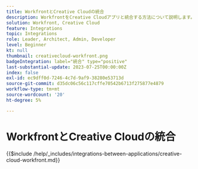 ```yaml
---
title: WorkfrontとCreative Cloudの統合
description: WorkfrontをCreative Cloudアプリと統合する方法について説明します。
solution: Workfront, Creative Cloud
feature: Integrations
topic: Integrations
role: Leader, Architect, Admin, Developer
level: Beginner
kt: null
thumbnail: creativecloud-workfront.png
badgeIntegration: label="統合" type="positive"
last-substantial-update: 2023-07-25T00:00:00Z
index: false
exl-id: ec9dff0d-7246-4c7d-9af9-38280e53713d
source-git-commit: d35dc06c56c117cffe70542b6713f275877e4879
workflow-type: tm+mt
source-wordcount: '20'
ht-degree: 5%

---
```


# WorkfrontとCreative Cloudの統合

{{$include /help/_includes/integrations-between-applications/creative-cloud-workfront.md}}
